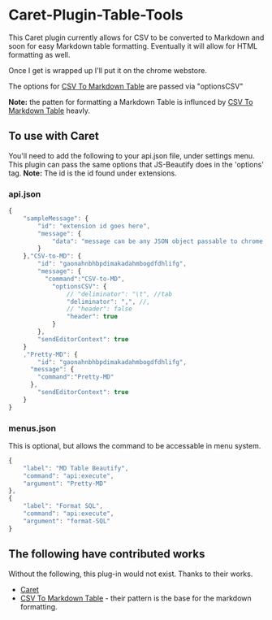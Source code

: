 # Caret-Plugin-Table-Tools
This Caret plugin currently allows for CSV to be converted to Markdown and soon for easy Markdown table formatting.  Eventually it will allow for HTML formatting as well.

Once I get is wrapped up I'll put it on the chrome webstore.

The options for [CSV To Markdown Table](https://github.com/donatj/CsvToMarkdownTable) are passed via "optionsCSV"

**Note:** the patten for formatting a Markdown Table is influnced by [CSV To Markdown Table](https://github.com/donatj/CsvToMarkdownTable) heavly.


## To use with Caret

You'll need to add the following to your api.json file, under settings menu.  This plugin
can pass the same options that JS-Beautify does in the 'options' tag.  **Note:** The id is the id found under extensions.

### api.json

```JavaScript
{
	"sampleMessage": {
		"id": "extension id goes here",
		"message": {
			"data": "message can be any JSON object passable to chrome.runtime.sendMessageExternal"
		}
	},"CSV-to-MD": {
		"id": "gaonahnbhbpdimakadahmbogdfdhlifg",
		"message": {
		  "command":"CSV-to-MD",
			"optionsCSV": {
				// "deliminator": "\t", //tab
				"deliminator": ",", //,
				// "header": false
				"header": true
			}
		},
		"sendEditorContext": true
	}
	,"Pretty-MD": {
		"id": "gaonahnbhbpdimakadahmbogdfdhlifg",
	  "message": {
	    "command":"Pretty-MD"
	  },
		"sendEditorContext": true
	}
}
```

### menus.json

This is optional, but allows the command to be accessable in menu system.

```JavaScript
{
	"label": "MD Table Beautify",
	"command": "api:execute",
	"argument": "Pretty-MD"
},
{
	"label": "Format SQL",
	"command": "api:execute",
	"argument": "format-SQL"
}
```



## The following have contributed works

Without the following, this plug-in would not exist.  Thanks to their works.

- [Caret](https://github.com/thomaswilburn/Caret)
- [CSV To Markdown Table](https://github.com/donatj/CsvToMarkdownTable) - their pattern is the base for the markdown formatting.